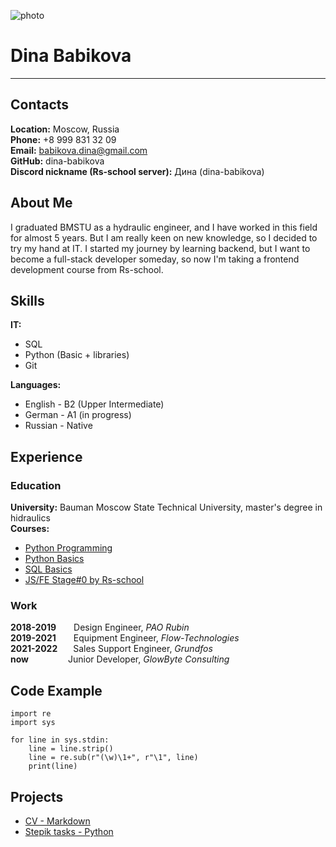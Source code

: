 ![photo](https://avatars.githubusercontent.com/u/123177677?v=4)
# Dina Babikova
----
## Contacts
**Location:** Moscow, Russia   
**Phone:** +8 999 831 32 09  
**Email:** babikova.dina@gmail.com  
**GitHub:** dina-babikova  
**Discord nickname (Rs-school server):** Дина (dina-babikova)  
## About Me
I graduated BMSTU as a hydraulic engineer, and I have worked in this field for almost 5 years. But I am really keen on new knowledge, so I decided to try my hand at IT. I started my journey by learning backend, but I want to become a full-stack developer someday, so now I'm taking a frontend development course from Rs-school.
## Skills
**IT:**
* SQL
* Python (Basic + libraries)
* Git

**Languages:**
* English - B2 (Upper Intermediate)
* German - A1 (in progress)
* Russian - Native
## Experience
### Education
**University:** Bauman Moscow State Technical University, master's degree in hidraulics  
**Courses:**
* [Python Programming](https://stepik.org/users/651763?auth=login)
* [Python Basics](https://stepik.org/course/512?auth=login)
* [SQL Basics](https://stepik.org/course/63054?auth=login)
* [JS/FE Stage#0 by Rs-school](https://rs.school/js-stage0/)
### Work
**2018-2019**&emsp;&emsp;Design Engineer, *PAO Rubin*  
**2019-2021**&emsp;&emsp;Equipment Engineer, *Flow-Technologies*  
**2021-2022**&ensp;&nbsp;&emsp;Sales Support Engineer, *Grundfos*  
**now**&emsp;&emsp;&emsp;&ensp;&emsp;Junior Developer, *GlowByte Consulting*  
## Code Example
```
import re
import sys

for line in sys.stdin:
    line = line.strip()
    line = re.sub(r"(\w)\1+", r"\1", line)
    print(line)
```
## Projects
* [CV - Markdown](https://github.com/dina-babikova/rsschool-cv)
* [Stepik tasks - Python](https://github.com/dina-babikova/Stepik-Python)
